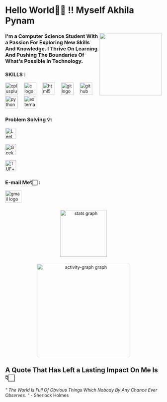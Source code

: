 ### 

<!-- NAME CODE -->

<h1 align="left">Hello World👋🏻 !! Myself Akhila Pynam</h1> 


###

<!-- GIPHY CODE -->

 <img align="right" height="200" src="https://media1.giphy.com/media/v1.Y2lkPTc5MGI3NjExNnR3MDVsdW1xOGNpMTkydWpzMXp2cHBwbWg2bGt6dHB1aWdrc3BtYyZlcD12MV9pbnRlcm5hbF9naWZfYnlfaWQmY3Q9cw/iMnRBcw2cLc7pcOMfC/giphy.gif" /> 


### 

<!-- INTRO CODE -->

<h3 align="left">I'm a Computer Science Student With a Passion For Exploring New Skills And Knowledge. I Thrive On Learning And Pushing The Boundaries Of What's Possible In Technology.</h3> 


###

<!-- SKILLS LOGOS CODE -->

<div align="left"> 
 <h3> SKILLS : </h3> 
 <img src="https://cdn.jsdelivr.net/gh/devicons/devicon/icons/cplusplus/cplusplus-original.svg" height="40" alt="cplusplus logo" /> <img width="12" /> 
 <img src="https://cdn.jsdelivr.net/gh/devicons/devicon/icons/c/c-original.svg" height="40" alt="c logo" /> <img width="12" /> 
 <img src="https://cdn.jsdelivr.net/gh/devicons/devicon/icons/html5/html5-original.svg" height="40" alt="html5 logo" /> <img width="12" /> 
 <img src="https://cdn.jsdelivr.net/gh/devicons/devicon/icons/git/git-original.svg" height="40" alt="git logo" /> <img width="12" /> 
 <img src="https://cdn.jsdelivr.net/gh/devicons/devicon/icons/github/github-original.svg" height="40" alt="github logo" /> <img width="12" /> 
 <img src="https://cdn.jsdelivr.net/gh/devicons/devicon/icons/python/python-original.svg" height="40" alt="python logo" /> <img width="12" /> 
 <img src="https://img.icons8.com/external-creatype-filed-outline-colourcreatype/64/external-file-cad-file-extension-creatype-filed-outline-colourcreatype-32.png" height="40" alt="external-file-cad logo" />
</div>


###

<!-- Compitative Programming Icons -->
<div align="left">
  <h3>Problem Solving 💡:</h3>
  
  <!-- LeetCode Profile -->
<img src="https://img.shields.io/static/v1?message=LeetCode&logo=leetcode&label=&color=FFA116&logoColor=FFFFFF&labelColor=000000&style=for-the-badge" height="35" alt="LeetCode logo" /> <img width="12" /> 

<!-- Geek For Geeks -->
<img src="https://img.shields.io/static/v1?message=GFG&logo=geeksforgeeks&label=&color=2F8D46&logoColor=2F8D46&labelColor=000000&style=for-the-badge" height="35" alt="GeeksforGeeks badge"/> <img width="12" /> 

<!-- TUF+ -->
<img src="https://img.shields.io/static/v1?message=TUF%2B&logo=tuf&label=&color=FF0000&logoColor=000000&labelColor=&style=for-the-badge" height="35" alt="TUF+ logo" /> <img width="12" /> 


###
 
 <!-- MAIL CODE -->
 
<div align="left">
  <h3> E-mail Me👇🏻 : </h3> <a href="mailto:akhilapynam@gmail.com" target=""> <img src="https://raw.githubusercontent.com/maurodesouza/profile-readme-generator/master/src/assets/icons/social/gmail/default.svg" width="52" height="40" alt="gmail logo" /> </a>
</div>

###


<!-- STATS CODE -->

<div align="center">
  <img src="https://github-readme-stats.vercel.app/api?username=akhila-pynam&hide_title=false&hide_rank=false&show_icons=true&include_all_commits=true&count_private=false&disable_animations=false&theme=dracula&locale=en&hide_border=false&order=1&bg_color=000000&title_color=FFB6C1" 
       height="150" 
       alt="stats graph" />
</div>

  <!-- <img src="https://streak-stats.demolab.com?user=akhila-pynam&locale=en&mode=daily&theme=dracula&hide_border=false&border_radius=5&order=3" height="150" alt="streak graph" /> ( Removed Streak Graph Because It Cant Fetch The Data, Due To API Issue, In Future I'll Think About It )  -->


###

 <!--  GRAPH CODE -->
  
<div align="center">
  <img src="https://github-readme-activity-graph.vercel.app/graph?username=akhila-pynam&theme=react&area=true&order=5&bg_color=000000&hide_title=false&hide_border=false&line=FFB6C1&color=FFB6C1&number_color=FFFFFF" height="300" alt="activity-graph graph" />
</div>

###


<!-- QUOTE CODE -->
   <h2 align="left">A Quote That Has Left a Lasting Impact On Me Is👇🏻</h2> 
   <p align="left"><i>" The World Is Full Of Obvious Things Which Nobody By Any Chance Ever Observes. "</i> - Sherlock Holmes</p>
